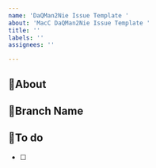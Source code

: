 ```yaml
---
name: 'DaQMan2Nie Issue Template '
about: 'MacC DaQMan2Nie Issue Template '
title: ''
labels: ''
assignees: ''

---
```


## 🍕About
<!-- 이슈에 대한 설명 작성 -->

## 🔨Branch Name
<!-- 브렌치 이름(작업종류/#이슈번호)-->

## 📝To do
<!-- 이슈 해당 투두 리스트 -->
 - [ ]
